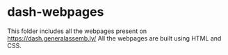 # dash-webpages
This folder includes all the webpages present on https://dash.generalassemb.ly/  All the webpages are built using HTML and CSS.
